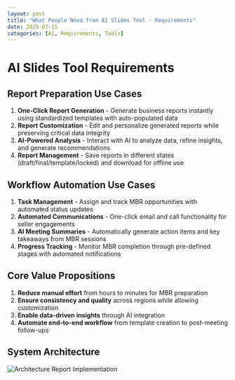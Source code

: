 ```yaml
---
layout: post
title: "What People Need from AI Slides Tool - Requirements"
date: 2025-07-15
categories: [AI, Requirements, Tools]
---
```


# AI Slides Tool Requirements

## Report Preparation Use Cases

1. **One-Click Report Generation** - Generate business reports instantly using standardized templates with auto-populated data
2. **Report Customization** - Edit and personalize generated reports while preserving critical data integrity
3. **AI-Powered Analysis** - Interact with AI to analyze data, refine insights, and generate recommendations
4. **Report Management** - Save reports in different states (draft/final/template/locked) and download for offline use

## Workflow Automation Use Cases

1. **Task Management** - Assign and track MBR opportunities with automated status updates
2. **Automated Communications** - One-click email and call functionality for seller engagements
3. **AI Meeting Summaries** - Automatically generate action items and key takeaways from MBR sessions
4. **Progress Tracking** - Monitor MBR completion through pre-defined stages with automated notifications

## Core Value Propositions

1. **Reduce manual effort** from hours to minutes for MBR preparation
2. **Ensure consistency and quality** across regions while allowing customization
3. **Enable data-driven insights** through AI integration
4. **Automate end-to-end workflow** from template creation to post-meeting follow-ups

## System Architecture

![Architecture Report Implementation](/assets/images/Architecture-report-implementation.png)